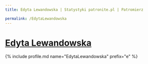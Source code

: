 ```yaml
---
title: Edyta Lewandowska | Statystyki patronite.pl | Patromierz

permalink: /EdytaLewandowska
---
```


# [Edyta Lewandowska](https://patronite.pl/EdytaLewandowska)

{% include profile.md name="EdytaLewandowska" prefix="e" %}
